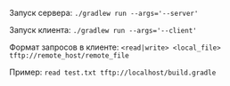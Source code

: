 Запуск сервера: `./gradlew run --args='--server'`

Запуск клиента: `./gradlew run --args='--client'`

Формат запросов в клиенте: `<read|write> <local_file> tftp://remote_host/remote_file`

Пример: `read test.txt tftp://localhost/build.gradle`